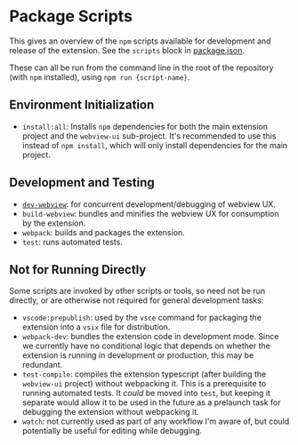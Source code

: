 # Package Scripts

This gives an overview of the `npm` scripts available for development and release of the extension. See the `scripts` block in [package.json](../package.json).

These can all be run from the command line in the root of the repository (with `npm` installed), using `npm run {script-name}`.

## Environment Initialization

- `install:all`: Installs `npm` dependencies for both the main extension project and the `webview-ui` sub-project. It's recommended to use this instead of `npm install`, which will only install dependencies for the main project.

## Development and Testing

- [`dev-webview`](./webview-development.md#developing-the-ui): for concurrent development/debugging of webview UX.
- `build-webview`: bundles and minifies the webview UX for consumption by the extension.
- `webpack`: builds and packages the extension.
- `test`: runs automated tests.

## Not for Running Directly

Some scripts are invoked by other scripts or tools, so need not be run directly, or are otherwise not required for general development tasks:

- `vscode:prepublish`: used by the `vsce` command for packaging the extension into a `vsix` file for distribution.
- `webpack-dev`: bundles the extension code in development mode. Since we currently have no conditional logic that depends on whether the extension is running in development or production, this may be redundant.
- `test-compile`: compiles the extension typescript (after building the `webview-ui` project) without webpacking it. This is a prerequisite to running automated tests. It _could_ be moved into `test`, but keeping it separate would allow it to be used in the future as a prelaunch task for debugging the extension without webpacking it.
- `watch`: not currently used as part of any workflow I'm aware of, but could potentially be useful for editing while debugging.
